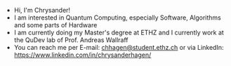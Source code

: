 - Hi, I'm Chrysander!
- I am interested in Quantum Computing, especially Software, Algorithms and some parts of Hardware
- I am currently doing my Master's degree at ETHZ and I currently work at the QuDev lab of Prof. Andreas Wallraff
- You can reach me per E-mail: chhagen@student.ethz.ch or via LinkedIn: https://www.linkedin.com/in/chrysanderhagen/
